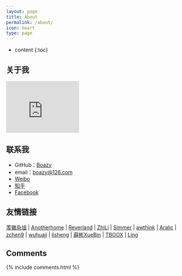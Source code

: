 ```yaml
---
layout: page
title: About
permalink: /about/
icon: heart
type: page
---
```


* content
{:toc}

## 关于我

<iframe src="https://githu.com/poazy" style="border: 0;height: 142px;width: 200px;overflow: hidden;" frameBorder="0"></iframe>

## 联系我

* GitHub：[Boazy](https://github.com/poazy)
* email：boazy@126.com
* [Weibo]()
* [知乎]()
* [Facebook]()

## 友情链接

[羡辙杂俎](http://zhangwenli.com/blog) \| [Anotherhome](https://www.anotherhome.net) \| [Reverland](http://reverland.org/) \| [ZhiLi](http://lizhipower.github.io/) \| [Simmer](http://simmer-jun.github.io/) \| [awthink](http://awthink.net/) \| [Aralic](http://aralic.github.io/) \| [zchen9](http://www.chen9.info/) \| [wuhuaji](http://wuhuaji.me/) \| [lisheng](http://www.lishengcn.cn/) \| [薛彬XueBin](http://axuebin.com/blog/) \| [TBOOX](http://www.tboox.org/cn/) \|  [Ling](http://linglinyp.com/)

## Comments

{% include comments.html %}
